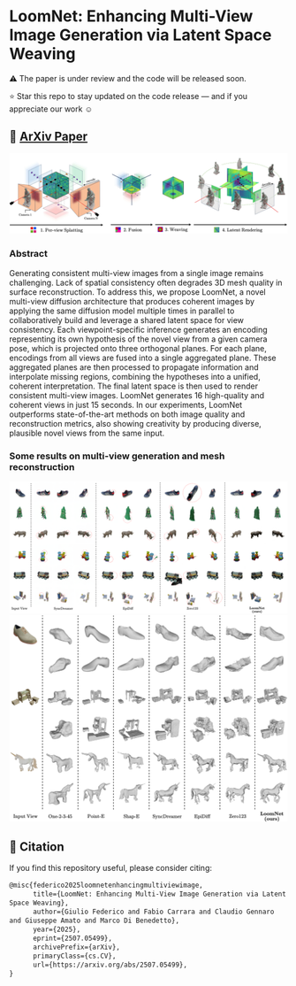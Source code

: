 # LoomNet: Enhancing Multi-View Image Generation via Latent Space Weaving
:warning: The paper is under review and the code will be released soon.

⭐ Star this repo to stay updated on the code release — and if you appreciate our work :relaxed:


## :blue_book:  <a href="https://arxiv.org/pdf/2507.05499" target="_blank">ArXiv Paper</a>

![Teaser](https://github.com/GiulioFede/LoomNet/blob/main/github_files/teaser.jpg)

### Abstract
Generating consistent multi-view images from a single image remains challenging. Lack of spatial consistency often degrades 3D mesh quality in surface reconstruction. To address this, we propose LoomNet, a novel multi-view diffusion architecture that produces coherent images by applying the same diffusion model multiple times in parallel to collaboratively build and leverage a shared latent space for view consistency. Each viewpoint-specific inference generates an encoding representing its own hypothesis of the novel view from a given camera pose, which is projected onto three orthogonal planes. For each plane, encodings from all views are fused into a single aggregated plane. These aggregated planes are then processed to propagate information and interpolate missing regions, combining the hypotheses into a unified, coherent interpretation. The final latent space is then used to render consistent multi-view images. LoomNet generates 16 high-quality and coherent views in just 15 seconds. In our experiments, LoomNet outperforms state-of-the-art methods on both image quality and reconstruction metrics, also showing creativity by producing diverse, plausible novel views from the same input.

### Some results on multi-view generation and mesh reconstruction
![Immagine 1](https://github.com/GiulioFede/LoomNet/blob/main/github_files/risultati_multiview.png) 
![Immagine 2](https://github.com/GiulioFede/LoomNet/blob/main/github_files/risultati_mesh.png) 


## :open_book: Citation

If you find this repository useful, please consider citing:

```
@misc{federico2025loomnetenhancingmultiviewimage,
      title={LoomNet: Enhancing Multi-View Image Generation via Latent Space Weaving}, 
      author={Giulio Federico and Fabio Carrara and Claudio Gennaro and Giuseppe Amato and Marco Di Benedetto},
      year={2025},
      eprint={2507.05499},
      archivePrefix={arXiv},
      primaryClass={cs.CV},
      url={https://arxiv.org/abs/2507.05499}, 
}
```




